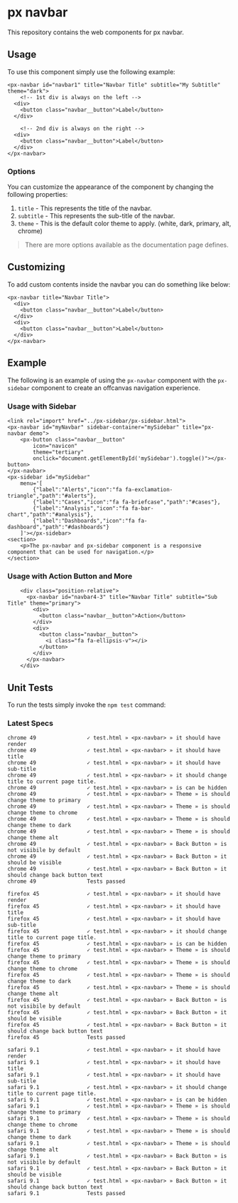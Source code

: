 # px navbar
This repository contains the web components for px navbar.


## Usage
To use this component simply use the following example:

```
<px-navbar id="navbar1" title="Navbar Title" subtitle="My Subtitle" theme="dark">
	<!-- 1st div is always on the left -->
  <div>
    <button class="navbar__button">Label</button>
  </div>

	<!-- 2nd div is always on the right -->
  <div>
    <button class="navbar__button">Label</button>
  </div>
</px-navbar>
```


### Options
You can customize the appearance of the component by changing the following properties:

1. `title` - This represents the title of the navbar.
2. `subtitle` - This represents the sub-title of the navbar.
3. `theme` - This is the default color theme to apply. (white, dark, primary, alt, chrome)

> There are more options available as the documentation page defines.

## Customizing
To add custom contents inside the navbar you can do something like below:

```
<px-navbar title="Navbar Title">
  <div>
    <button class="navbar__button">Label</button>
  </div>
  <div>
    <button class="navbar__button">Label</button>
  </div>
</px-navbar>
```


## Example
The following is an example of using the `px-navbar` component with the `px-sidebar` component to create an offcanvas navigation experience.

### Usage with Sidebar

```
<link rel="import" href="../px-sidebar/px-sidebar.html">
<px-navbar id="myNavbar" sidebar-container="mySidebar" title="px-navbar demo">
	<px-button class="navbar__button"
		icon="navicon"
		theme="tertiary"
		onclick="document.getElementById('mySidebar').toggle()"></px-button>
</px-navbar>
<px-sidebar id="mySidebar"
	menu='[
		{"label":"Alerts","icon":"fa fa-exclamation-triangle","path":"#alerts"},
		{"label":"Cases","icon":"fa fa-briefcase","path":"#cases"},
		{"label":"Analysis","icon":"fa fa-bar-chart","path":"#analysis"},
		{"label":"Dashboards","icon":"fa fa-dashboard","path":"#dashboards"}
	]'></px-sidebar>
<section>
	<p>The px-navbar and px-sidebar component is a responsive component that can be used for navigation.</p>
</section>
```


### Usage with Action Button and More

```
	<div class="position-relative">
	  <px-navbar id="navbar4-3" title="Navbar Title" subtitle="Sub Title" theme="primary">
	    <div>
	      <button class="navbar__button">Action</button>
	    </div>
	    <div>
	      <button class="navbar__button">
	      	<i class="fa fa-ellipsis-v"></i>
	      </button>
	    </div>
	  </px-navbar>
	</div>
```





## Unit Tests
To run the tests simply invoke the `npm test` command:

### Latest Specs

```
chrome 49                ✓ test.html » <px-navbar> » it should have render
chrome 49                ✓ test.html » <px-navbar> » it should have title
chrome 49                ✓ test.html » <px-navbar> » it should have sub-title
chrome 49                ✓ test.html » <px-navbar> » it should change title to current page title.
chrome 49                ✓ test.html » <px-navbar> » is can be hidden
chrome 49                ✓ test.html » <px-navbar> » Theme » is should change theme to primary
chrome 49                ✓ test.html » <px-navbar> » Theme » is should change theme to chrome
chrome 49                ✓ test.html » <px-navbar> » Theme » is should change theme to dark
chrome 49                ✓ test.html » <px-navbar> » Theme » is should change theme alt
chrome 49                ✓ test.html » <px-navbar> » Back Button » is not visibile by default
chrome 49                ✓ test.html » <px-navbar> » Back Button » it should be visible
chrome 49                ✓ test.html » <px-navbar> » Back Button » it should change back button text
chrome 49                Tests passed

firefox 45               ✓ test.html » <px-navbar> » it should have render
firefox 45               ✓ test.html » <px-navbar> » it should have title
firefox 45               ✓ test.html » <px-navbar> » it should have sub-title
firefox 45               ✓ test.html » <px-navbar> » it should change title to current page title.
firefox 45               ✓ test.html » <px-navbar> » is can be hidden
firefox 45               ✓ test.html » <px-navbar> » Theme » is should change theme to primary
firefox 45               ✓ test.html » <px-navbar> » Theme » is should change theme to chrome
firefox 45               ✓ test.html » <px-navbar> » Theme » is should change theme to dark
firefox 45               ✓ test.html » <px-navbar> » Theme » is should change theme alt
firefox 45               ✓ test.html » <px-navbar> » Back Button » is not visibile by default
firefox 45               ✓ test.html » <px-navbar> » Back Button » it should be visible
firefox 45               ✓ test.html » <px-navbar> » Back Button » it should change back button text
firefox 45               Tests passed

safari 9.1               ✓ test.html » <px-navbar> » it should have render
safari 9.1               ✓ test.html » <px-navbar> » it should have title
safari 9.1               ✓ test.html » <px-navbar> » it should have sub-title
safari 9.1               ✓ test.html » <px-navbar> » it should change title to current page title.
safari 9.1               ✓ test.html » <px-navbar> » is can be hidden
safari 9.1               ✓ test.html » <px-navbar> » Theme » is should change theme to primary
safari 9.1               ✓ test.html » <px-navbar> » Theme » is should change theme to chrome
safari 9.1               ✓ test.html » <px-navbar> » Theme » is should change theme to dark
safari 9.1               ✓ test.html » <px-navbar> » Theme » is should change theme alt
safari 9.1               ✓ test.html » <px-navbar> » Back Button » is not visibile by default
safari 9.1               ✓ test.html » <px-navbar> » Back Button » it should be visible
safari 9.1               ✓ test.html » <px-navbar> » Back Button » it should change back button text
safari 9.1               Tests passed
```
